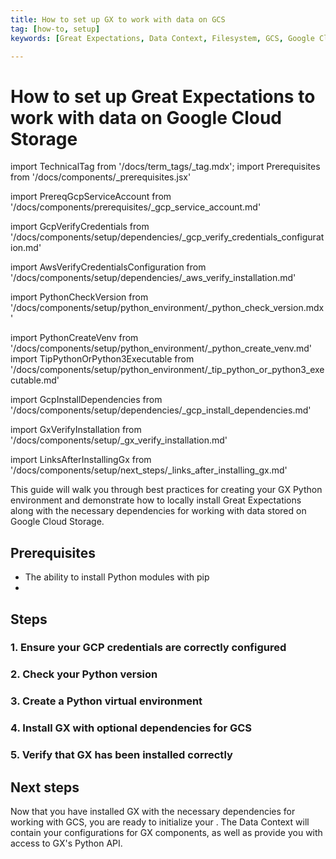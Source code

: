 ```yaml
---
title: How to set up GX to work with data on GCS
tag: [how-to, setup]
keywords: [Great Expectations, Data Context, Filesystem, GCS, Google Cloud Storage]

---
```


# How to set up Great Expectations to work with data on Google Cloud Storage

import TechnicalTag from '/docs/term_tags/_tag.mdx';
import Prerequisites from '/docs/components/_prerequisites.jsx'

<!-- ## Prerequisites -->
import PrereqGcpServiceAccount from '/docs/components/prerequisites/_gcp_service_account.md'

<!-- ### 1. Ensure your AWS CLI version is the most recent -->
import GcpVerifyCredentials from '/docs/components/setup/dependencies/_gcp_verify_credentials_configuration.md'

<!-- ### 2. Ensure your AWS credentials are correctly configured -->
import AwsVerifyCredentialsConfiguration from '/docs/components/setup/dependencies/_aws_verify_installation.md'

<!-- ### 3. Check your Python version -->
import PythonCheckVersion from '/docs/components/setup/python_environment/_python_check_version.mdx'

<!-- ### 4. Create a Python virtual environment -->
import PythonCreateVenv from '/docs/components/setup/python_environment/_python_create_venv.md'
import TipPythonOrPython3Executable from '/docs/components/setup/python_environment/_tip_python_or_python3_executable.md'

<!-- ### 5. Install GX with optional dependencies for GCS -->
import GcpInstallDependencies from '/docs/components/setup/dependencies/_gcp_install_dependencies.md'

<!-- ### 6. Verify that GX has been installed correctly -->
import GxVerifyInstallation from '/docs/components/setup/_gx_verify_installation.md'

<!-- ## Next steps -->
import LinksAfterInstallingGx from '/docs/components/setup/next_steps/_links_after_installing_gx.md'

This guide will walk you through best practices for creating your GX Python environment and demonstrate how to locally install Great Expectations along with the necessary dependencies for working with data stored on Google Cloud Storage.

## Prerequisites

<Prerequisites requirePython = {true} requireInstallation = {false} requireDataContext = {false} requireSourceData = {null} requireDatasource = {false} requireExpectationSuite = {false}>

- The ability to install Python modules with pip
- <PrereqGcpServiceAccount />

</Prerequisites>

## Steps

### 1. Ensure your GCP credentials are correctly configured

<GcpVerifyCredentials />

### 2. Check your Python version

<PythonCheckVersion />

<TipPythonOrPython3Executable />

### 3. Create a Python virtual environment

<PythonCreateVenv />

### 4. Install GX with optional dependencies for GCS

<GcpInstallDependencies />

### 5. Verify that GX has been installed correctly

<GxVerifyInstallation />

## Next steps

Now that you have installed GX with the necessary dependencies for working with GCS, you are ready to initialize your <TechnicalTag tag="data_context" text="Data Context" />.  The Data Context will contain your configurations for GX components, as well as provide you with access to GX's Python API.

<LinksAfterInstallingGx />

